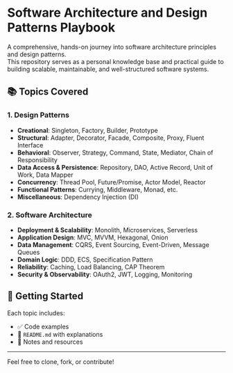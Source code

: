 # Software Architecture and Design Patterns Playbook

A comprehensive, hands-on journey into software architecture principles and design patterns.  
This repository serves as a personal knowledge base and practical guide to building scalable, maintainable, and well-structured software systems.

## 📚 Topics Covered

### 1. Design Patterns
- **Creational**: Singleton, Factory, Builder, Prototype
- **Structural**: Adapter, Decorator, Facade, Composite, Proxy, Fluent Interface
- **Behavioral**: Observer, Strategy, Command, State, Mediator, Chain of Responsibility
- **Data Access & Persistence**: Repository, DAO, Active Record, Unit of Work, Data Mapper
- **Concurrency**: Thread Pool, Future/Promise, Actor Model, Reactor
- **Functional Patterns**: Currying, Middleware, Monad, etc.
- **Miscellaneous**: Dependency Injection (DI)

### 2. Software Architecture
- **Deployment & Scalability**: Monolith, Microservices, Serverless
- **Application Design**: MVC, MVVM, Hexagonal, Onion
- **Data Management**: CQRS, Event Sourcing, Event-Driven, Message Queues
- **Domain Logic**: DDD, ECS, Specification Pattern
- **Reliability**: Caching, Load Balancing, CAP Theorem
- **Security & Observability**: OAuth2, JWT, Logging, Monitoring

## 🚀 Getting Started
Each topic includes:
- ✅ Code examples
- 📄 `README.md` with explanations
- 🧠 Notes and resources

---

Feel free to clone, fork, or contribute!

